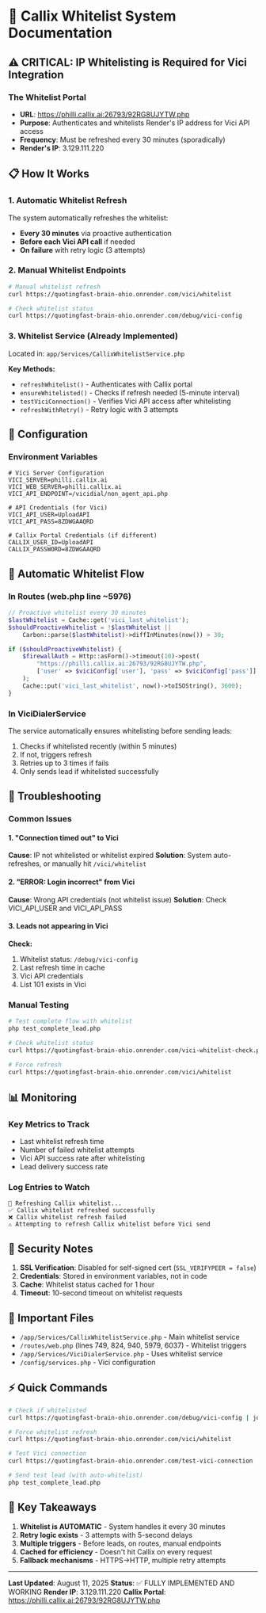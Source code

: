 # 🔐 Callix Whitelist System Documentation

## ⚠️ CRITICAL: IP Whitelisting is Required for Vici Integration

### **The Whitelist Portal**
- **URL**: https://philli.callix.ai:26793/92RG8UJYTW.php
- **Purpose**: Authenticates and whitelists Render's IP address for Vici API access
- **Frequency**: Must be refreshed every 30 minutes (sporadically)
- **Render's IP**: 3.129.111.220

## 📋 How It Works

### 1. **Automatic Whitelist Refresh**
The system automatically refreshes the whitelist:
- **Every 30 minutes** via proactive authentication
- **Before each Vici API call** if needed
- **On failure** with retry logic (3 attempts)

### 2. **Manual Whitelist Endpoints**
```bash
# Manual whitelist refresh
curl https://quotingfast-brain-ohio.onrender.com/vici/whitelist

# Check whitelist status
curl https://quotingfast-brain-ohio.onrender.com/debug/vici-config
```

### 3. **Whitelist Service (Already Implemented)**
Located in: `app/Services/CallixWhitelistService.php`

**Key Methods:**
- `refreshWhitelist()` - Authenticates with Callix portal
- `ensureWhitelisted()` - Checks if refresh needed (5-minute interval)
- `testViciConnection()` - Verifies Vici API access after whitelisting
- `refreshWithRetry()` - Retry logic with 3 attempts

## 🔧 Configuration

### Environment Variables
```env
# Vici Server Configuration
VICI_SERVER=philli.callix.ai
VICI_WEB_SERVER=philli.callix.ai
VICI_API_ENDPOINT=/vicidial/non_agent_api.php

# API Credentials (for Vici)
VICI_API_USER=UploadAPI
VICI_API_PASS=8ZDWGAAQRD

# Callix Portal Credentials (if different)
CALLIX_USER_ID=UploadAPI
CALLIX_PASSWORD=8ZDWGAAQRD
```

## 🔄 Automatic Whitelist Flow

### In Routes (web.php line ~5976)
```php
// Proactive whitelist every 30 minutes
$lastWhitelist = Cache::get('vici_last_whitelist');
$shouldProactiveWhitelist = !$lastWhitelist || 
    Carbon::parse($lastWhitelist)->diffInMinutes(now()) > 30;

if ($shouldProactiveWhitelist) {
    $firewallAuth = Http::asForm()->timeout(10)->post(
        "https://philli.callix.ai:26793/92RG8UJYTW.php",
        ['user' => $viciConfig['user'], 'pass' => $viciConfig['pass']]
    );
    Cache::put('vici_last_whitelist', now()->toISOString(), 3600);
}
```

### In ViciDialerService
The service automatically ensures whitelisting before sending leads:
1. Checks if whitelisted recently (within 5 minutes)
2. If not, triggers refresh
3. Retries up to 3 times if fails
4. Only sends lead if whitelisted successfully

## 🚨 Troubleshooting

### Common Issues

#### 1. "Connection timed out" to Vici
**Cause**: IP not whitelisted or whitelist expired
**Solution**: System auto-refreshes, or manually hit `/vici/whitelist`

#### 2. "ERROR: Login incorrect" from Vici
**Cause**: Wrong API credentials (not whitelist issue)
**Solution**: Check VICI_API_USER and VICI_API_PASS

#### 3. Leads not appearing in Vici
**Check:**
1. Whitelist status: `/debug/vici-config`
2. Last refresh time in cache
3. Vici API credentials
4. List 101 exists in Vici

### Manual Testing
```bash
# Test complete flow with whitelist
php test_complete_lead.php

# Check whitelist status
curl https://quotingfast-brain-ohio.onrender.com/vici-whitelist-check.php

# Force refresh
curl https://quotingfast-brain-ohio.onrender.com/vici/whitelist
```

## 📊 Monitoring

### Key Metrics to Track
- Last whitelist refresh time
- Number of failed whitelist attempts
- Vici API success rate after whitelisting
- Lead delivery success rate

### Log Entries to Watch
```
🔄 Refreshing Callix whitelist...
✅ Callix whitelist refreshed successfully
❌ Callix whitelist refresh failed
⚠️ Attempting to refresh Callix whitelist before Vici send
```

## 🔐 Security Notes

1. **SSL Verification**: Disabled for self-signed cert (`SSL_VERIFYPEER = false`)
2. **Credentials**: Stored in environment variables, not in code
3. **Cache**: Whitelist status cached for 1 hour
4. **Timeout**: 10-second timeout on whitelist requests

## 📝 Important Files

- `/app/Services/CallixWhitelistService.php` - Main whitelist service
- `/routes/web.php` (lines 749, 824, 940, 5979, 6037) - Whitelist triggers
- `/app/Services/ViciDialerService.php` - Uses whitelist service
- `/config/services.php` - Vici configuration

## ⚡ Quick Commands

```bash
# Check if whitelisted
curl https://quotingfast-brain-ohio.onrender.com/debug/vici-config | jq .last_whitelist

# Force whitelist refresh
curl https://quotingfast-brain-ohio.onrender.com/vici/whitelist

# Test Vici connection
curl https://quotingfast-brain-ohio.onrender.com/test-vici-connection

# Send test lead (with auto-whitelist)
php test_complete_lead.php
```

## 🎯 Key Takeaways

1. **Whitelist is AUTOMATIC** - System handles it every 30 minutes
2. **Retry logic exists** - 3 attempts with 5-second delays
3. **Multiple triggers** - Before leads, on routes, manual endpoints
4. **Cached for efficiency** - Doesn't hit Callix on every request
5. **Fallback mechanisms** - HTTPS→HTTP, multiple retry attempts

---

**Last Updated**: August 11, 2025
**Status**: ✅ FULLY IMPLEMENTED AND WORKING
**Render IP**: 3.129.111.220
**Callix Portal**: https://philli.callix.ai:26793/92RG8UJYTW.php
